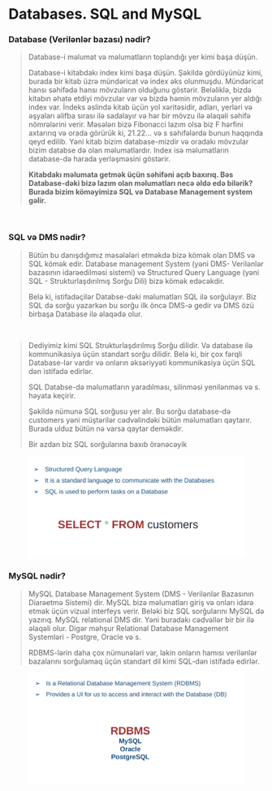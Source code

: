 # Databases. SQL and MySQL

### Database (Verilənlər bazası) nədir?

> Database-i məlumat və məlumatların toplandığı yer kimi başa düşün.
>
> Database-i kitabdakı index kimi başa düşün. Şəkildə gördüyünüz kimi, burada bir kitab üzrə mündəricat və index əks olunmuşdu. Mündəricat hansı səhifədə hansı mövzuların olduğunu göstərir. Beləliklə, bizdə kitabın əhatə etdiyi mövzular var və bizdə həmin mövzuların yer aldığı index var. İndeks əslində kitab üçün yol xəritəsidir, adları, yerləri və əşyaları əlifba sırası ilə sadalayır və hər bir mövzu ilə əlaqəli səhifə nömrələrini verir. Məsələn bizə Fibonacci lazım olsa biz F hərfini axtarırıq və orada görürük ki, 21.22... və s səhifələrdə bunun haqqında qeyd edilib. Yəni kitab bizim database-mizdir və oradakı mövzular bizim databse də olan məlumatlardır. Index isə məlumatların database-də harada yerləşməsini göstərir.&#x20;
>
> **Kitabdakı məlumata getmək üçün səhifəni açıb baxırıq. Bəs Database-dəki bizə lazım olan məlumatları necə əldə edə bilərik? Burada bizim köməyimizə SQL və Database Management system gəlir.**

<figure><img src="https://lh5.googleusercontent.com/_u0sNpfOkWaqUsk0Dv2fs5Dfb5Q9uXBPk1KewpjpnLR6kNKq1XxYsNhoybAodt-sGnLLFZwt2GYplXbS35fXkdYk7LeqaflKyNx3Wfba7XzT4Qxkpm1_SULaJnVyUKuZbMKLmNRxd2c4qLaQK89t6pSpjzmOUv4jxDcr4UmP9lTtCpqtMtQS7gFVWwq4ZcEAT5k" alt=""><figcaption></figcaption></figure>

### SQL və DMS nədir?

> Bütün bu danışdığımız məsələləri etməkdə bizə kömək olan DMS və SQL kömək edir. Database management System (yəni  DMS- Verilənlər bazasının idarəedilməsi sistemi) və Structured Query Language (yəni SQL - Strukturlaşdırılmış Sorğu Dili) bizə kömək edəcəkdir.&#x20;
>
> Belə ki, istifadəçilər Databse-dəki məlumatları SQL ilə sorğulayır. Biz SQL də sorğu yazarkən bu sorğu ilk öncə DMS-ə gedir və DMS özü birbaşa Database ilə əlaqədə olur.

<figure><img src="https://lh3.googleusercontent.com/jyVM5Mict2blXRo1WEHcYjKGJzr9etZQuEMKROGnzpcM8B_RFGMjSydjwujvh8_RbyppHJ6cKv3odXvwvuoYBMgKVCxk9mhoMnrGUicFkq6jng27vGoNG80CEkO8iC3IwPUNRfIHfXJhsehQRgw6-E8B3Giw57fUQCBqGj2PUdqS7S1Lc-LqXQ3BnzU5NuBHaak" alt=""><figcaption></figcaption></figure>

> Dediyimiz kimi SQL Strukturlaşdırılmış Sorğu dilidir. Və database ilə kommunikasiya üçün standart sorğu dilidir. Belə ki, bir çox fərqli Database-lər vardır və onların əksəriyyəti kommunikasiya üçün SQL dən istifadə edirlər.
>
> SQL Databse-də məlumatların yaradılması, silinməsi yenilənməs və s. həyata keçirir.&#x20;
>
> Şəkildə nümunə SQL sorğusu yer alır. Bu sorğu database-də customers yəni müştərilər cədvəlindəki bütün məlumatları qaytarır. Burada ulduz bütün nə varsa qaytar deməkdir.&#x20;
>
> Bir azdan biz SQL sorğularına baxıb örənəcəyik

<figure><img src=".gitbook/assets/image (17).png" alt=""><figcaption></figcaption></figure>

### MySQL nədir?

> MySQL Database Management System  (DMS - Verilənlər Bazasının Diarəetmə Sistemi) dir. MySQL bizə məlumatları giriş və onları idarə etmək üçün vizual interfeys verir. Beləki biz SQL sorğularını MySQL də yazırıq. MySQL relational DMS dir. Yəni buradakı cədvəllər bir bir ilə əlaqəli olur. Digər məhşur Relational Database Management Systemləri - Postgre, Oracle və s.&#x20;
>
> RDBMS-lərin daha çox nümunələri var, lakin onların hamısı verilənlər bazalarını sorğulamaq üçün standart dil kimi SQL-dən istifadə edirlər.

<figure><img src=".gitbook/assets/image (13).png" alt=""><figcaption></figcaption></figure>

